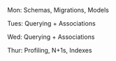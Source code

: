 Mon: Schemas, Migrations, Models

Tues: Querying + Associations

Wed: Querying + Associations

Thur: Profiling, N+1s, Indexes
